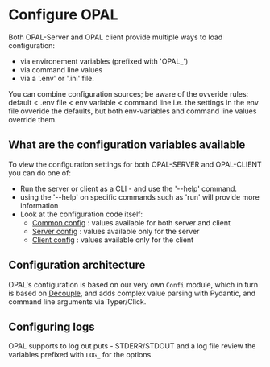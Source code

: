 # Configure OPAL
Both OPAL-Server and OPAL client provide multiple ways to load configuration:
 - via environement variables (prefixed with 'OPAL_')
 - via command line values 
 - via a '.env' or '.ini' file.

You can combine configuration sources; be aware of the ovveride rules:
default < .env file < env variable < command line
i.e. the settings in the env file ovveride the defaults, but both env-variables and command line values override them.

## What are the configuration variables available 
To view the configuration settings for both OPAL-SERVER and OPAL-CLIENT you can do one of:
  - Run the server or client as a CLI - and use the '--help' command.
   - using the '--help' on specific commands such as 'run' will provide more information
  - Look at the configuration code itself:
    - [Common config](https://github.com/authorizon/opal/blob/master/opal_common/config.py) : values available for both server and client
    - [Server config](https://github.com/authorizon/opal/blob/master/opal_server/config.py) : values available only for the server
    - [Client config](https://github.com/authorizon/opal/blob/master/opal_client/config.py) : values available only for the client

## Configuration architecture 
OPAL's configuration is based on our very own `Confi` module, which in turn is based on [Decouple](https://pypi.org/project/python-decouple/), and adds complex value parsing with Pydantic, and command line arguments via Typer/Click.


## Configuring logs
OPAL supports to log out puts - STDERR/STDOUT and a log file review the variables prefixed with `LOG_` for the options.
